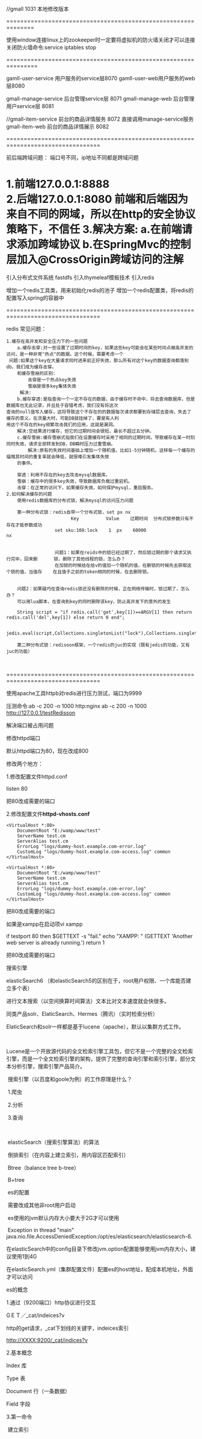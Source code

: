 //gmall 1031 本地修改版本

==============================================================

使用window连接linux上的zookeeper时一定要将虚拟机的防火墙关闭才可以连接
关闭防火墙命令:service  iptables stop

===============================================================

gamll-user-service 用户服务的service层8070
gamll-user-web用户服务的web层8080

gmall-manage-service 后台管理service层 8071
gmall-manage-web 后台管理用户service层 8081

//gmall-item-service 前台的商品详情服务 8072 直接调用manage-service服务
gmall-item-web 前台的商品详情展示 8082

=================================================================================


前后端跨域问题：
    端口号不同，ip地址不同都是跨域问题

 1.前端127.0.0.1:8888   
 2.后端127.0.0.1:8080
 前端和后端因为来自不同的网域，所以在http的安全协议策略下，不信任
 3.解决方案:
    a.在前端请求添加跨域协议
    b.在SpringMvc的控制层加入@CrossOrigin跨域访问的注解
=================================================================================

引入分布式文件系统 fastdfs
引入thymeleaf模板技术
引入redis


增加一个redis工具类，用来初始化redis的池子
增加一个redis配置类，将redis的配置写入spring的容器中

=================================================================================

redis 常见问题：

    1.缓存在高并发和安全压力下的一些问题
        a.缓存击穿:对一些设置了过期时间的key，如果这些key可能会在某些时间点被高并发的访问，是一种非常"热点"的数据。这个时候，需要考虑一个
     问题:如果这个key在大量请求同时进来前正好失效，那么所有对这个key的数据查询都落到db，我们成为缓存击穿。
        和缓存雪崩的区别:
            击穿是一个热点key失效
            雪崩是很多key集体失效
         解决:
        b.缓存穿透:是指查询一个一定不存在的数据，由于缓存时不命中，将去查询数据库，但是数据库也无此记录，并且处于容错考虑，我们没有将这次
    查询的null值写入缓存，这将导致这个不存在的的数据每次请求都要到存储层去查询，失去了缓存的意义。在流量大时，可能DB就挂掉了，要是有人利
    用这个不存在的key频繁攻击我们的应用，这就是漏洞。
        解决:空结果进行缓存，但它的过期时间会很短，最长不超过五分钟。    
        c.缓存雪崩:缓存雪崩式指我们在设置缓存时采用了相同的过期时间，导致缓存在某一时刻同时失效，请求全部转发到DB，DB瞬时压力过重雪崩。
            解决:原有的失效时间基础上增加一个随机值，比如1-5分钟随机，这样每一个缓存的福哦其时间的重复率就会降低，就很难引发集体失效
        的事件。  
        
        穿透：利用不存在的key去攻击mysql数据库。
        雪崩：缓存中的很多key失效，导致数据库负载过重宕机。
        击穿：在正常的访问下，如果缓存失效，如何保护mysql，重启服务。
    2.如何解决缓存的问题
        使用redis数据库的分布式锁，解决mysql的访问压力问题
        
        第一种分布式锁：redis自带一个分布式锁，set px nx
        					Key          Value    过期时间  分布式锁参数只有不存在才能参数成功
        			  set sku:108:lock    1  px    60000                  nx  


        			  问题1：如果在reids中的锁已经过期了，然后锁过期的那个请求又执行完毕，回来删		锁，删除了其他线程的锁，怎么办？
        			  在加锁的时候给在给v的值加一个随机的值，在删锁的时候先去获取这个锁的值，当值存	 在且值于之前的token相同的时候，在去删除锁。


        问题2：如果碰巧在查询redis锁还没有删除的时候，正在网络传输时，锁过期了，怎么办？
        可以用lua脚本，在查询到key的同时删除该key，防止高并发下的意外的发生
        
        String script = "if redis.call('get',key[1])==ARGV[1] then return redis.call('del',key[1]) else return 0 end";
        
        jedis.eval(script,Collections.singletonList("lock"),Collections.singletonList(token));
        	
        第二种分布式锁：redisoon框架，一个redis的juc的实现（既有jedis的功能，又有juc的功能）


​      


=================================================================================    



使用apache工具httpb对redis进行压力测试，端口为9999

压测命令:ab -c 200 -n 1000 http:nginx
ab -c 200 -n 1000 http://127.0.0.1/testRedisson

解决端口被占用问题

修改httpd端口

默认httpd端口为80，现在改成800

修改两个地方：

1.修改配置文件httpd.conf

listen 80

把80改成需要的端口

2.修改配置文件**httpd-vhosts.conf**

```
<VirtualHost *:80>
    DocumentRoot "E:/wamp/www/test"
    ServerName test.cm
    ServerAlias test.cm
    ErrorLog "logs/dummy-host.example.com-error.log"
    CustomLog "logs/dummy-host.example.com-access.log" common
</VirtualHost>

<VirtualHost *:80>
    DocumentRoot "E:/wamp/www/test"
    ServerName test.cm
    ServerAlias test.cm
    ErrorLog "logs/dummy-host.example.com-error.log"
    CustomLog "logs/dummy-host.example.com-access.log" common
</VirtualHost>
```

把80改成需要的端口

 

如果是xampp在启动项vi xampp

if testport 80
then
$GETTEXT -s "fail."
echo "XAMPP: " $($GETTEXT 'Another web server is already running.')
return 1

把80改成需要的端口







搜索引擎

 elasticSearch6 （和elasticSearch5的区别在于，root用户权限、一个库能否建立多个表）



进行文本搜索（以空间换算时间算法）文本比对文本速度就会快很多。

同类产品solr、ElaticSearch、Hermes（腾讯）（实时检索分析）

ElaticSearch和solr一样都是基于lucene（apache），默认以集群方式工作。

​	

​	Lucene是一个开放源代码的全文检索引擎工具包，但它不是一个完整的全文检索引擎，而是一个全文检索引擎的架构，提供了完整的查询引擎和索引引擎，部分文本分析引擎，搜索引擎产品简介。





​	搜索引擎（以百度和goole为例）的工作原理是什么？

​	1.爬虫

​	2.分析

​	3.查询

​	

​	elasticSearch（搜索引擎算法）的算法

​	倒排索引（在内容上建立索引，用内容区匹配索引）

​	Btree（balance tree b-tree）

​	B+tree



​	es的配置

​	需要改成其他非root用户启动

​	es使用的jvm默认内存大小要大于2G才可以使用

​	Exception in thread "main"      java.nio.file.AccessDeniedException:/opt/es/elasticsearch/elasticsearch-6.

​	在elasticSearch中的config目录下修改jvm.option配置能够使用jvm内存大小，建议使用1到4G

​	在elasticSearch.yml（集群配置文件）配置es的host地址，配成本机地址，外面才可以访问



es的概念

1.通过（9200端口）http协议进行交互

GＥＴ／_cat/indeices?v

http的get请求，_cat下划线的关键字，indeices索引

<http://XXXX:9200/_cat/indices?v>

2.基本概念

Index 库

Type 表

Document 行（一条数据）

Field 字段

3.第一命令

​	建立索引


